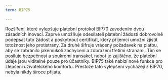```yaml
---
term: BIP75

---
```

Rozšíření, které vylepšuje platební protokol BIP70 zavedením dvou zásadních inovací. Zaprvé umožňuje odesílateli platební žádosti dobrovolně podepsat tuto žádost a poskytnout certifikát, který příjemci umožní zjistit totožnost jeho protistrany. Za druhé šifruje vrácený požadavek na platbu, aby se zabránilo jakémukoli zachycení a zobrazení třetími stranami. Tím se posiluje bezpečnost a soukromí transakcí, neboť je zajištěno, že platební údaje jsou viditelné pouze pro účastníky. BIP75 také nabízí nové funkce pro zlepšení uživatelského komfortu. Přestože tato vylepšení vycházejí z BIP70, nebyla nikdy široce přijata.